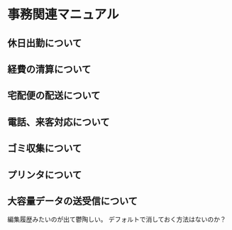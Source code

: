 # 事務関連マニュアル
## 休日出勤について
## 経費の清算について
## 宅配便の配送について
## 電話、来客対応について
## ゴミ収集について
## プリンタについて
## 大容量データの送受信について

編集履歴みたいのが出て鬱陶しい。
デフォルトで消しておく方法はないのか？
